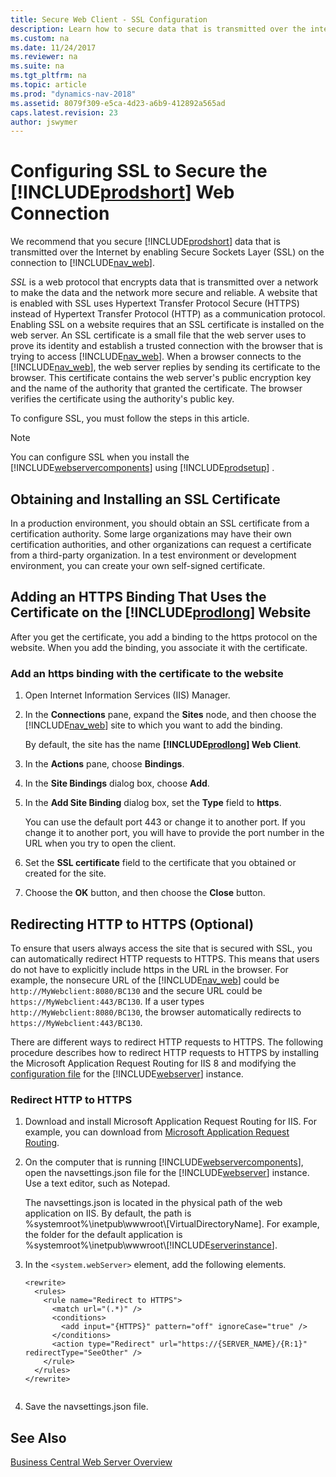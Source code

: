 ```yaml
---
title: Secure Web Client - SSL Configuration
description: Learn how to secure data that is transmitted over the internet by enabling Secure Sockets Layer on the connection to Web Client.
ms.custom: na
ms.date: 11/24/2017
ms.reviewer: na
ms.suite: na
ms.tgt_pltfrm: na
ms.topic: article
ms.prod: "dynamics-nav-2018"
ms.assetid: 8079f309-e5ca-4d23-a6b9-412892a565ad
caps.latest.revision: 23
author: jswymer
---
```

# Configuring SSL to Secure the [!INCLUDE[prodshort](../developer/includes/prodshort.md)] Web Connection
We recommend that you secure [!INCLUDE[prodshort](../developer/includes/prodshort.md)] data that is transmitted over the Internet by enabling Secure Sockets Layer \(SSL\) on the connection to [!INCLUDE[nav_web](../developer/includes/nav_web_md.md)].  
  
*SSL* is a web protocol that encrypts data that is transmitted over a network to make the data and the network more secure and reliable. A website that is enabled with SSL uses Hypertext Transfer Protocol Secure \(HTTPS\) instead of Hypertext Transfer Protocol \(HTTP\) as a communication protocol. Enabling SSL on a website requires that an SSL certificate is installed on the web server. An SSL certificate is a small file that the web server uses to prove its identity and establish a trusted connection with the browser that is trying to access [!INCLUDE[nav_web](../developer/includes/nav_web_md.md)]. When a browser connects to the [!INCLUDE[nav_web](../developer/includes/nav_web_md.md)], the web server replies by sending its certificate to the browser. This certificate contains the web server's public encryption key and the name of the authority that granted the certificate. The browser verifies the certificate using the authority's public key.  
  
To configure SSL, you must follow the steps in this article.  
  

  
> [!NOTE]  
>  You can configure SSL when you install the [!INCLUDE[webservercomponents](../developer/includes/webservercomponents.md)] using [!INCLUDE[prodsetup](../developer/includes/prodsetup.md)] .  
  
##  <a name="Cert"></a> Obtaining and Installing an SSL Certificate  
In a production environment, you should obtain an SSL certificate from a certification authority. Some large organizations may have their own certification authorities, and other organizations can request a certificate from a third-party organization. In a test environment or development environment, you can create your own self-signed certificate.  
  
##  <a name="Binding"></a> Adding an HTTPS Binding That Uses the Certificate on the [!INCLUDE[prodlong](../developer/includes/prodlong.md)] Website  
 After you get the certificate, you add a binding to the https protocol on the website. When you add the binding, you associate it with the certificate.  
  
### Add an https binding with the certificate to the website  
  
1.  Open Internet Information Services \(IIS\) Manager.  
  
2.  In the **Connections** pane, expand the **Sites** node, and then choose the [!INCLUDE[nav_web](../developer/includes/nav_web_md.md)] site to which you want to add the binding.  
  
     By default, the site has the name **[!INCLUDE[prodlong](../developer/includes/prodlong.md)] Web Client**.  
  
3.  In the **Actions** pane, choose **Bindings**.  
  
4.  In the **Site Bindings** dialog box, choose **Add**.  
  
5.  In the **Add Site Binding** dialog box, set the **Type** field to **https**.  
  
    You can use the default port 443 or change it to another port. If you change it to another port, you will have to provide the port number in the URL when you try to open the client.  
  
6.  Set the **SSL certificate** field to the certificate that you obtained or created for the site.  
  
7.  Choose the **OK** button, and then choose the **Close** button.  
  
##  <a name="Redirect"></a> Redirecting HTTP to HTTPS \(Optional\)  
 To ensure that users always access the site that is secured with SSL, you can automatically redirect HTTP requests to HTTPS. This means that users do not have to explicitly include https in the URL in the browser. For example, the nonsecure URL of the [!INCLUDE[nav_web](../developer/includes/nav_web_md.md)] could be `http://MyWebclient:8080/BC130` and the secure URL could be `https://MyWebclient:443/BC130`. If a user types `http://MyWebclient:8080/BC130`, the browser automatically redirects to `https://MyWebclient:443/BC130`.  
  
 There are different ways to redirect HTTP requests to HTTPS. The following procedure describes how to redirect HTTP requests to HTTPS by installing the Microsoft Application Request Routing for IIS 8 and modifying the [configuration file](../administration/configure-web-server.md#WebClientSettingsFile) for the [!INCLUDE[webserver](../developer/includes/webserver.md)] instance.  
  
### Redirect HTTP to HTTPS  
  
1.  Download and install Microsoft Application Request Routing for IIS. For example, you can download from [Microsoft Application Request Routing](https://www.microsoft.com/en-us/download/details.aspx?id=47333).   
  
2.  On the computer that is running [!INCLUDE[webservercomponents](../developer/includes/webservercomponents.md)], open the navsettings.json file for the [!INCLUDE[webserver](../developer/includes/webserver.md)] instance. Use a text editor, such as Notepad.  
  
     The navsettings.json is located in the physical path of the web application on IIS. By default, the path is %systemroot%\\inetpub\\wwwroot\\\[VirtualDirectoryName\]. For example, the folder for the default application is %systemroot%\\inetpub\\wwwroot\\[!INCLUDE[serverinstance](../developer/includes/serverinstance.md)].  
  
3.  In the `<system.webServer>` element, add the following elements.  
  
    ```  
    <rewrite>  
      <rules>  
        <rule name="Redirect to HTTPS">  
          <match url="(.*)" />  
          <conditions>  
            <add input="{HTTPS}" pattern="off" ignoreCase="true" />  
          </conditions>  
          <action type="Redirect" url="https://{SERVER_NAME}/{R:1}" redirectType="SeeOther" />  
        </rule>  
      </rules>  
    </rewrite>  
  
    ```  
4.  Save the navsettings.json file.  
  
## See Also  
  [Business Central Web Server Overview](web-server-overview.md)